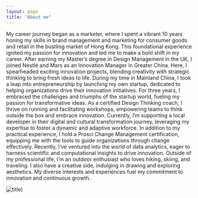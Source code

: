 ```yaml
---
layout: page
title: "About me"
---
```


My career journey began as a marketer, where I spent a vibrant 10 years honing my skills in brand management and marketing for consumer goods and retail in the bustling market of Hong Kong. This foundational experience ignited my passion for innovation and led me to make a bold shift in my career.
After earning my Master’s degree in Design Management in the UK, I joined Nestlé and Mars as an Innovation Manager in Greater China. Here, I spearheaded exciting innovation projects, blending creativity with strategic thinking to bring fresh ideas to life.
During my time in Mainland China, I took a leap into entrepreneurship by launching my own startup, dedicated to helping organizations drive their innovation initiatives. For three years, I embraced the challenges and triumphs of the startup world, fueling my passion for transformative ideas.
As a certified Design Thinking coach, I thrive on running and facilitating workshops, empowering teams to think outside the box and embrace innovation. Currently, I’m supporting a local developer in their digital and cultural transformation journey, leveraging my expertise to foster a dynamic and adaptive workforce.
In addition to my practical experience, I hold a Prosci Change Management certification, equipping me with the tools to guide organizations through change effectively. Recently, I’ve ventured into the world of data analytics, eager to harness scientific and computational insights to drive innovation.
Outside of my professional life, I’m an outdoor enthusiast who loves hiking, skiing, and traveling. I also have a creative side, indulging in drawing and exploring aesthetics. My diverse interests and experiences fuel my commitment to innovation and continuous growth.

![title](/assets/20240825_125213.jpeg))

